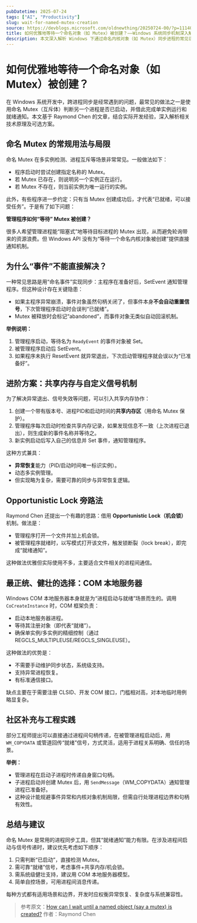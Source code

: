 ```yaml
---
pubDatetime: 2025-07-24
tags: ["AI", "Productivity"]
slug: wait-for-named-mutex-creation
source: https://devblogs.microsoft.com/oldnewthing/20250724-00/?p=111406
title: 如何优雅地等待一个命名对象（如 Mutex）被创建？——Windows 系统同步机制深入解析
description: 本文深入解析 Windows 下通过命名内核对象（如 Mutex）同步进程的常见误区和改进方案，剖析事件、共享内存、Opportunistic Lock 以及 COM 本地服务器的优劣和原理，帮助开发者选择更健壮的跨进程同步设计。
---
```


# 如何优雅地等待一个命名对象（如 Mutex）被创建？

在 Windows 系统开发中，跨进程同步是经常遇到的问题，最常见的做法之一是使用命名 Mutex（互斥体）判断另一个进程是否已启动，并借此完成单实例运行和就绪通知。本文基于 Raymond Chen 的文章，结合实际开发经验，深入解析相关技术原理及可选方案。

## 命名 Mutex 的常规用法与局限

命名 Mutex 在多实例检测、进程互斥等场景非常常见。一般做法如下：

- 程序启动时尝试创建指定名称的 Mutex。
- 若 Mutex 已存在，则说明另一个实例正在运行。
- 若 Mutex 不存在，则当前实例为唯一运行的实例。

此外，有些程序进一步约定：只有当 Mutex 创建成功后，才代表“已就绪，可以接受任务”。于是有了如下问题：

**管理程序如何“等待” Mutex 被创建？**

很多人希望管理进程能“阻塞式”地等待目标进程的 Mutex 出现，从而避免轮询带来的资源浪费。但 Windows API 没有为“等待一个命名内核对象被创建”提供直接通知机制。

## 为什么“事件”不能直接解决？

一种常见思路是用“命名事件”实现同步：主程序在准备好后，SetEvent 通知管理程序。但这种设计存在关键隐患：

- 如果主程序异常崩溃，事件对象虽然句柄关闭了，但事件本身**不会自动重置信号**，下次管理程序启动时会误判“已就绪”。
- Mutex 被释放时会标记“abandoned”，而事件对象无类似自动回滚机制。

**举例说明：**

1. 管理程序启动，等待名为 `ReadyEvent` 的事件对象被 Set。
2. 被管理程序启动后 SetEvent。
3. 如果程序未执行 ResetEvent 就异常退出，下次启动管理程序就会误以为“已准备好”。

## 进阶方案：共享内存与自定义信号机制

为了解决异常退出、信号失效等问题，可以引入共享内存协作：

1. 创建一个带有版本号、进程PID和启动时间的**共享内存区**（用命名 Mutex 保护）。
2. 管理程序每次启动时检查共享内存记录，如果发现信息不一致（上次进程已退出），则生成新的事件名称并等待之。
3. 新实例启动后写入自己的信息并 Set 事件，通知管理程序。

这种方式兼具：

- **异常恢复**能力（PID/启动时间唯一标识实例）。
- 动态多实例管理。
- 但实现略为复杂，需要可靠的同步与异常恢复逻辑。

## Opportunistic Lock 旁路法

Raymond Chen 还提出一个有趣的思路：借用 **Opportunistic Lock（机会锁）** 机制。做法是：

- 管理程序打开一个文件并加上机会锁。
- 被管理程序就绪时，以写模式打开该文件，触发锁断裂（lock break），即完成“就绪通知”。

这种做法优雅但实际使用不多，主要适合文件相关的进程间通信。

## 最正统、健壮的选择：COM 本地服务器

Windows COM 本地服务器本身就是为“进程启动与就绪”场景而生的。调用 `CoCreateInstance` 时，COM 框架负责：

- 启动本地服务器进程。
- 等待其注册对象（即代表“就绪”）。
- 确保单实例/多实例的精细控制（通过 REGCLS_MULTIPLEUSE/REGCLS_SINGLEUSE）。

这种做法的优势是：

- 不需要手动维护同步状态，系统级支持。
- 支持异常进程恢复。
- 有标准通信接口。

缺点主要在于需要注册 CLSID、开发 COM 接口，门槛相对高，对本地临时用例略显复杂。

## 社区补充与工程实践

部分工程师提出可以直接通过进程间句柄传递，在被管理进程启动后，用 `WM_COPYDATA` 或管道回传“就绪”信号，方式灵活，适用于进程关系明确、信任的场景。

**举例：**

- 管理进程在启动子进程时传递自身窗口句柄。
- 子进程启动并创建 Mutex 后，用 `SendMessage`（WM_COPYDATA）通知管理进程已准备好。
- 这种设计能规避事件异常和内核对象机制局限，但需自行处理进程边界和句柄有效性。

## 总结与建议

命名 Mutex 是常用的进程同步工具，但其“就绪通知”能力有限。在涉及进程间启动与信号传递时，建议优先考虑如下顺序：

1. 只需判断“已启动”，直接检测 Mutex。
2. 需可靠“就绪”信号，考虑事件+共享内存/机会锁。
3. 需系统级健壮支持，建议用 COM 本地服务器模型。
4. 简单自控场景，可用进程间消息传递。

每种方式都有适用场景和边界，开发时应权衡异常恢复、复杂度与系统兼容性。

> 参考原文：[How can I wait until a named object (say a mutex) is created?](https://devblogs.microsoft.com/oldnewthing/20250724-00/?p=111406)
> 作者：Raymond Chen

